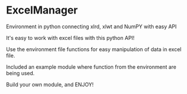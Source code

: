 # ExcelManager
Environment in python connecting xlrd, xlwt and NumPY with easy API

It's easy to work with excel files with this python API!

Use the environment file functions for easy manipulation of data in excel file.

Included an example module where function from the environment are being used.

Build your own module, and ENJOY!

